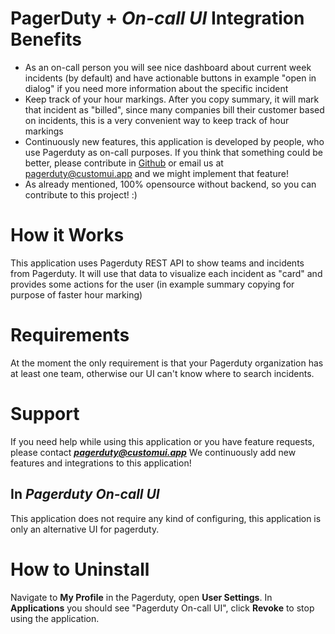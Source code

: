 # PagerDuty + ***On-call UI*** Integration Benefits

* As an on-call person you will see nice dashboard about current week incidents (by default) and have actionable buttons in example "open in dialog" if you need more information about the specific incident
* Keep track of your hour markings. After you copy summary, it will mark that incident as "billed", since many companies bill their customer based on incidents, this is a very convenient way to keep track of hour markings
* Continuously new features, this application is developed by people, who use Pagerduty as on-call purposes. If you think that something could be better, please contribute in [Github](https://github.com/vastamaki/pagerduty-incidents) or email us at pagerduty@customui.app and we might implement that feature!
* As already mentioned, 100% opensource without backend, so you can contribute to this project! :)
 
# How it Works
This application uses Pagerduty REST API to show teams and incidents from Pagerduty. It will use that data to visualize each incident as "card" and provides some actions for the user (in example summary copying for purpose of faster hour marking)

# Requirements
At the moment the only requirement is that your Pagerduty organization has at least one team, otherwise our UI can't know where to search incidents.

# Support

If you need help while using this application or you have feature requests, please contact ***pagerduty@customui.app*** We continuously add new features and integrations to this application! 

## In ***Pagerduty On-call UI***

This application does not require any kind of configuring, this application is only an alternative UI for pagerduty.

# How to Uninstall

Navigate to **My Profile** in the Pagerduty, open **User Settings**. In **Applications** you should see "Pagerduty On-call UI", click **Revoke** to stop using the application. 